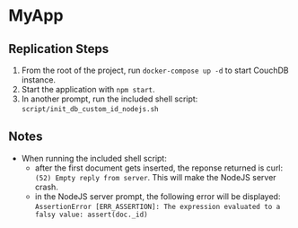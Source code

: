 # MyApp #
  
## Replication Steps ##

1. From the root of the project, run `docker-compose up -d` to start CouchDB instance.
2. Start the application with `npm start`.
3. In another prompt, run the included shell script: `script/init_db_custom_id_nodejs.sh`

## Notes ##

- When running the included shell script:
  - after the first document gets inserted, the reponse returned is curl: `(52) Empty reply from server`.  This will make the NodeJS server crash.
  - in the NodeJS server prompt, the following error will be displayed: `AssertionError [ERR_ASSERTION]: The expression evaluated to a falsy value: assert(doc._id)`
